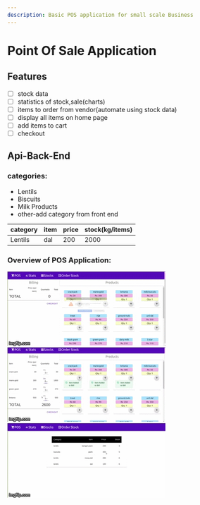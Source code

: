 ```yaml
---
description: Basic POS application for small scale Business
---
```


# Point Of Sale Application

## Features 

* [ ] stock data
* [ ] statistics of stock,sale\(charts\)
* [ ] items to order from vendor\(automate using stock data\)
* [ ] display all items on home page
* [ ] add items to cart
* [ ] checkout

## Api-Back-End

### categories:

* Lentils
* Biscuits
* Milk Products
* other-add category from front end

| category | item | price | stock\(kg/items\) |
| :--- | :--- | :--- | :--- |
| Lentils | dal | 200 | 2000 |


### Overview of POS Application:

![Alt Text](42r49j.gif)
![Alt Text](42r4gh.gif)
![Alt Text](42r4kq.gif)

